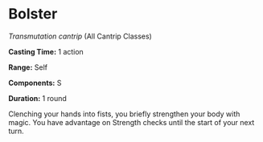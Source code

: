 # Bolster
*Transmutation cantrip* (All Cantrip Classes)

**Casting Time:** 1 action

**Range:** Self

**Components:** S

**Duration:** 1 round

Clenching your hands into fists, you briefly strengthen your body with magic. You have advantage on Strength checks until the start of your next turn.
